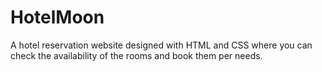 # HotelMoon
A hotel reservation website designed with HTML and CSS where you can check the availability of the rooms and book them per needs.
